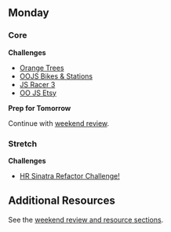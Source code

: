 ## Monday

### Core

**Challenges**

- [Orange Trees](../../../../oojs-orange-tree-challenge)
- [OOJS Bikes & Stations](../../../../oojs-bikes-and-stations-challenge)
- [JS Racer 3](../../../../javascript-racer-3-oojs-style-challenge)
- [OO JS Etsy](../../../../oo-js-etsy-challenge)

**Prep for Tomorrow**

Continue with [weekend review](../week-5/weekend.md).

### Stretch

**Challenges**

- [HR Sinatra Refactor Challenge!](../../../../hr-sinatra-refactor-challenge)

## Additional Resources

See the [weekend review and resource sections](../week-5/weekend.md).

